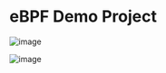 # eBPF Demo Project
![image](https://github.com/arturobrzut/ebpf/assets/54812713/2c639b10-0f53-413b-b66d-2f146059176a)


![image](https://github.com/arturobrzut/ebpf/assets/54812713/66ed6f97-87f4-4d2b-8c4b-34c05b34c596)

